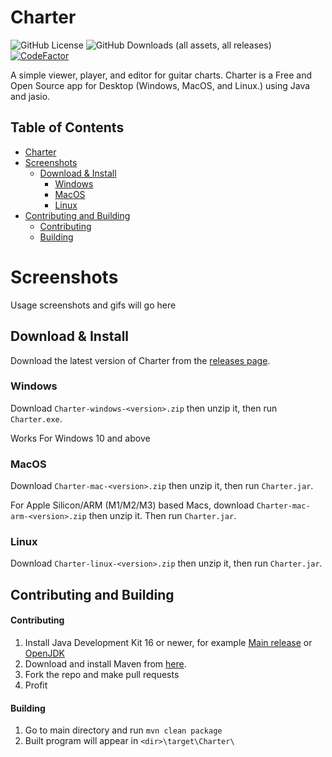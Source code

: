# Charter
![GitHub License](https://img.shields.io/github/license/Lordszynencja/Charter) ![GitHub Downloads (all assets, all releases)](https://img.shields.io/github/downloads/Lordszynencja/Charter/total) [![CodeFactor](https://www.codefactor.io/repository/github/lordszynencja/charter/badge)](https://www.codefactor.io/repository/github/lordszynencja/charter) 

A simple viewer, player, and editor for guitar charts. Charter is a Free and Open Source app for Desktop (Windows, MacOS, and Linux.) using Java and jasio.

## Table of Contents
- [Charter](#charter)
- [Screenshots](#screenshots)
  - [Download & Install](#download--install)
    - [Windows](#windows)
    - [MacOS](#macos)
    - [Linux](#linux)
- [Contributing and Building](#contributing-and-building)
  - [Contributing](#contributing)
  - [Building](#building)

# Screenshots

Usage screenshots and gifs will go here

## Download & Install

Download the latest version of Charter from the [releases page](https://github.com/Lordszynencja/Charter/releases/latest).

### Windows

Download `Charter-windows-<version>.zip` then unzip it, then run `Charter.exe`.

Works For Windows 10 and above

### MacOS

Download `Charter-mac-<version>.zip` then unzip it, then run `Charter.jar`.

For Apple Silicon/ARM (M1/M2/M3) based Macs, download `Charter-mac-arm-<version>.zip` then unzip it. Then run `Charter.jar`.

### Linux

Download `Charter-linux-<version>.zip` then unzip it, then run `Charter.jar`.

## Contributing and Building

#### Contributing
1. Install Java Development Kit 16 or newer, for example [Main release](https://www.oracle.com/java/technologies/javase/jdk16-archive-downloads.html) or [OpenJDK]([https://jdk.java.net/](https://jdk.java.net/archive/))
2. Download and install Maven from [here](https://maven.apache.org/index.html).
3. Fork the repo and make pull requests
4. Profit

#### Building
1. Go to main directory and run `mvn clean package`
2. Built program will appear in `<dir>\target\Charter\`
